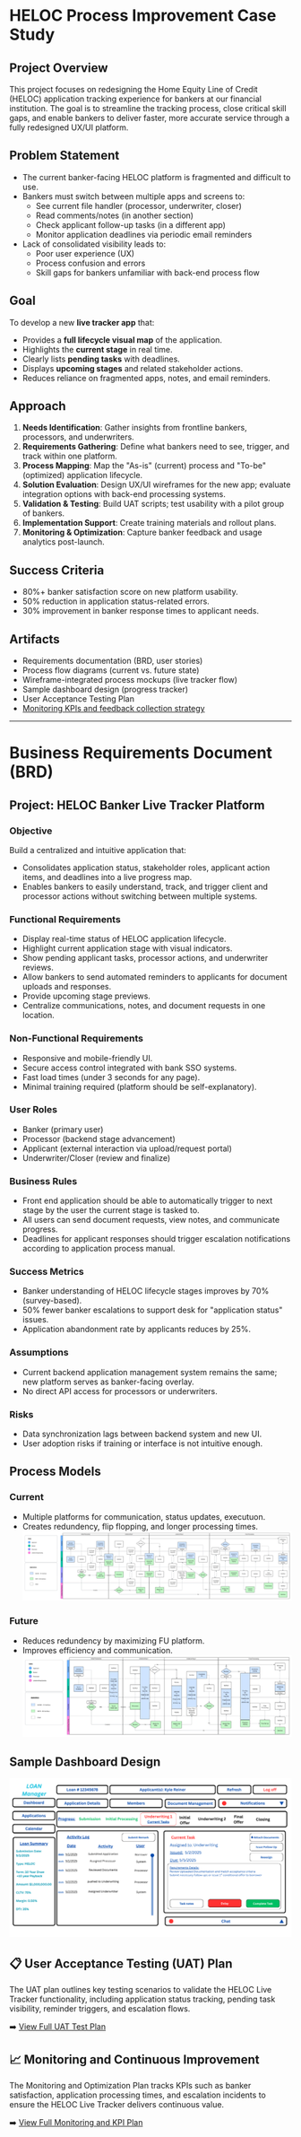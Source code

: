 # HELOC Process Improvement Case Study

## Project Overview
This project focuses on redesigning the Home Equity Line of Credit (HELOC) application tracking experience for bankers at our financial institution. The goal is to streamline the tracking process, close critical skill gaps, and enable bankers to deliver faster, more accurate service through a fully redesigned UX/UI platform.

## Problem Statement
- The current banker-facing HELOC platform is fragmented and difficult to use.
- Bankers must switch between multiple apps and screens to:
  - See current file handler (processor, underwriter, closer)
  - Read comments/notes (in another section)
  - Check applicant follow-up tasks (in a different app)
  - Monitor application deadlines via periodic email reminders
- Lack of consolidated visibility leads to:
  - Poor user experience (UX)
  - Process confusion and errors
  - Skill gaps for bankers unfamiliar with back-end process flow

## Goal
To develop a new **live tracker app** that:
- Provides a **full lifecycle visual map** of the application.
- Highlights the **current stage** in real time.
- Clearly lists **pending tasks** with deadlines.
- Displays **upcoming stages** and related stakeholder actions.
- Reduces reliance on fragmented apps, notes, and email reminders.

## Approach
1. **Needs Identification**: Gather insights from frontline bankers, processors, and underwriters.
2. **Requirements Gathering**: Define what bankers need to see, trigger, and track within one platform.
3. **Process Mapping**: Map the "As-is" (current) process and "To-be" (optimized) application lifecycle.
4. **Solution Evaluation**: Design UX/UI wireframes for the new app; evaluate integration options with back-end processing systems.
5. **Validation & Testing**: Build UAT scripts; test usability with a pilot group of bankers.
6. **Implementation Support**: Create training materials and rollout plans.
7. **Monitoring & Optimization**: Capture banker feedback and usage analytics post-launch.

## Success Criteria
- 80%+ banker satisfaction score on new platform usability.
- 50% reduction in application status-related errors.
- 30% improvement in banker response times to applicant needs.

## Artifacts
- Requirements documentation (BRD, user stories)
- Process flow diagrams (current vs. future state)
- Wireframe-integrated process mockups (live tracker flow)
- Sample dashboard design (progress tracker)
- User Acceptance Testing Plan 
- [Monitoring KPIs and feedback collection strategy](change-management/Monitoring-KPIs-HELOC-Live-Tracker.md)



---

# Business Requirements Document (BRD)

## Project: HELOC Banker Live Tracker Platform

### Objective
Build a centralized and intuitive application that:
- Consolidates application status, stakeholder roles, applicant action items, and deadlines into a live progress map.
- Enables bankers to easily understand, track, and trigger client and processor actions without switching between multiple systems.

### Functional Requirements
- Display real-time status of HELOC application lifecycle.
- Highlight current application stage with visual indicators.
- Show pending applicant tasks, processor actions, and underwriter reviews.
- Allow bankers to send automated reminders to applicants for document uploads and responses.
- Provide upcoming stage previews.
- Centralize communications, notes, and document requests in one location.

### Non-Functional Requirements
- Responsive and mobile-friendly UI.
- Secure access control integrated with bank SSO systems.
- Fast load times (under 3 seconds for any page).
- Minimal training required (platform should be self-explanatory).

### User Roles
- Banker (primary user)
- Processor (backend stage advancement)
- Applicant (external interaction via upload/request portal)
- Underwriter/Closer (review and finalize)

### Business Rules
- Front end application should be able to automatically trigger to next stage by the user the current stage is tasked to.
- All users can send document requests, view notes, and communicate progress.
- Deadlines for applicant responses should trigger escalation notifications according to application process manual.

### Success Metrics
- Banker understanding of HELOC lifecycle stages improves by 70% (survey-based).
- 50% fewer banker escalations to support desk for "application status" issues.
- Application abandonment rate by applicants reduces by 25%.

### Assumptions
- Current backend application management system remains the same; new platform serves as banker-facing overlay.
- No direct API access for processors or underwriters.

### Risks
- Data synchronization lags between backend system and new UI.
- User adoption risks if training or interface is not intuitive enough.

## Process Models
### Current
- Multiple platforms for communication, status updates, executuon.
- Creates redundency, flip flopping, and longer processing times.
![Current HELOC Process Map](process-mapping/current-heloc-process-map.png)

### Future
- Reduces redundency by maximizing FU platform.
- Improves efficiency and communication.
![Current HELOC Process Map](process-mapping/future-state-heloc-process.png)

## Sample Dashboard Design
![HELOC Tracker Dashboard](dashboards-concepts/heloc-tracker-dashboard.png)

## 📋 User Acceptance Testing (UAT) Plan

The UAT plan outlines key testing scenarios to validate the HELOC Live Tracker functionality, including application status tracking, pending task visibility, reminder triggers, and escalation flows.

➡️ [View Full UAT Test Plan](uat-test-plan/UAT-HELOC-Live-Tracker.md)

## 📈 Monitoring and Continuous Improvement

The Monitoring and Optimization Plan tracks KPIs such as banker satisfaction, application processing times, and escalation incidents to ensure the HELOC Live Tracker delivers continuous value.

➡️ [View Full Monitoring and KPI Plan](change-management/Monitoring-KPIs-HELOC-Live-Tracker.md)
